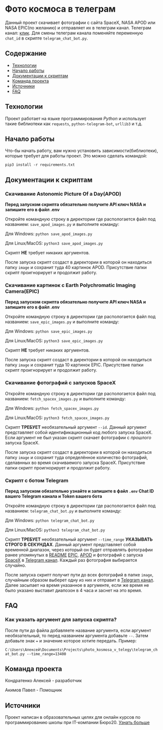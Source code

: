 # Фото космоса в телеграм

Данный проект скачивает фотографии с сайта SpaceX, NASA APOD или NASA EPIC(по желанию) и отправляет их в телеграм канал. Телеграм канал: [клик](https://t.me/ptboot). Для смены телеграм канала поменяйте переменную `chat_id` в скрипте `telegram_chat_bot.py`.

## Содержание

- [Технологии](#технологии)
- [Начало работы](#начало-работы)
- [Документации к скриптам](#документации-к-скриптам)
- [Команда проекта](#команда-проекта)
- [Источники](#источники)
- [FAQ](#faq)

## Технологии

Проект работает на языке программирования *Python* и использует такие библиотеки как `requests`, `python-telegram-bot`, `urllib3` и т.д.

## Начало работы

Что-бы начать работу, вам нужно установить зависимости(библиотеки), которые требует для работы проект. Это можно сделать командой:

```pip3 install -r requirements.txt```

## Документации к скриптам

### Скачивание Astonomic Picture Of a Day(APOD)

**Перед запуском скрипта обязательно получите API ключ NASA и запишите его в файл .env**

Откройте командную строку в директории где распологается файл под названием: `save_apod_images.py` и выполните команду:

Для Windows: `python save_apod_images.py`

Для Linux/MacOS: `python3 save_apod_images.py`

Скрипт **НЕ** требует никаких аргументов.

После запуска скрипт создаст в директории в которой он находиться папку `image` и сохранит туда 40 картинок APOD. Присутствие папки скрипт проигнорирует и продолжит работу.

### Скачивание картинок с Earth Polychromatic Imaging Camera(EPIC)

**Перед запуском скрипта обязательно получите API ключ NASA и запишите его в файл .env**

Откройте командную строку в директории где распологается файл под названием: `save_epic_images.py` и выполните команду:

Для Windows: `python save_epic_images.py`

Для Linux/MacOS: `python3 save_epic_images.py`

Скрипт **НЕ** требует никаких аргументов.

После запуска скрипт создаст в директории в которой он находиться папку `image` и сохранит туда 10 картинок EPIC. Присутствие папки скрипт проигнорирует и продолжит работу.

### Скачивание фотографий с запусков SpaceX

Откройте командную строку в директории где распологается файл под названием: `fetch_spacex_images.py` и выполните команду:

Для Windows: `python fetch_spacex_images.py`

Для Linux/MacOS: `python3 fetch_spacex_images.py`

Скрипт **ТРЕБУЕТ** необязательный аргумент `--id`. Данный аргумент представляет собой идентификационный код любого запуска SpaceX. Если аргумент не был указан скрипт скачает фотографии с *прошлого* запуска SpaceX.

После запуска скрипт создаст в директории в которой он находиться папку `image` и сохранит туда определённое количество фотографий, сделавнных во время скачиваемого запуска SpaceX. Присутствие папки скрипт проигнорирует и продолжит работу.

### Скрипт с ботом Telegram

**Перед запуском обязательно узнайте и запишите в файл `.env` Chat ID вашего Telegram канала и Token вашего бота**

Откройте командную строку в директории где распологается файл под названием: `telegram_chat_bot.py` и выполните команду:

Для Windows: `python telegram_chat_bot.py`

Для Linux/MacOS: `python3 telegram_chat_bot.py`

Скрипт **ТРЕБУЕТ** необязательный аргумент `--time_range` **УКАЗЫВАТЬ СТРОГО В СЕКУНДАХ**. Данный аргумент представляет собой временной диапазон, через который он будет отправлять фотографии ранее упомянутых в [README](../README.md) [EPIC](https://epic.gsfc.nasa.gov/), [APOD](https://apod.nasa.gov/apod/) и фотографий с запуска [SpaceX](https://www.spacex.com/) в [Telegram канал](https://t.me/ptboot). Каждый раз фотография выбирается случайно.

После запуска скрипт получит пути до всех фотографий в папке `image`, случайным образом выберет одну из них и отправит в [Telegram канал](https://t.me/ptboot). Далее засыпает на время указанное в аргументе, если же время не было указано выставит диапозон в 4 часа и заснет на это время.

## FAQ

### Как указать аргумент для запуска скрипта?

После пути до файла добавляете название аргумента, если аргумент необязательный, то перед названием аргумента добавьте `--`. Затем добавьте знак `=` и значение которое хотите передать. Пример:

`C:\Users\Алексей\Documents\Projects\photo_kosmosa_v_telegy\telegram_chat_bot.py --time_range=13400`

## Команда проекта

Кондратенко Алексей - разработчик

Акимов Павел - Помощник

## Источники

Проект написан в образовательных целях для онлайн курсов по программированию школы при IT-компании Бюро20. [Узнать больше](https://dvmn.org/modules)
